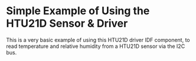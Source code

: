 # Simple Example of Using the HTU21D Sensor & Driver

This is a very basic example of using this HTU21D driver IDF component, to read
temperature and relative humidity from a HTU21D sensor via the I2C bus.
